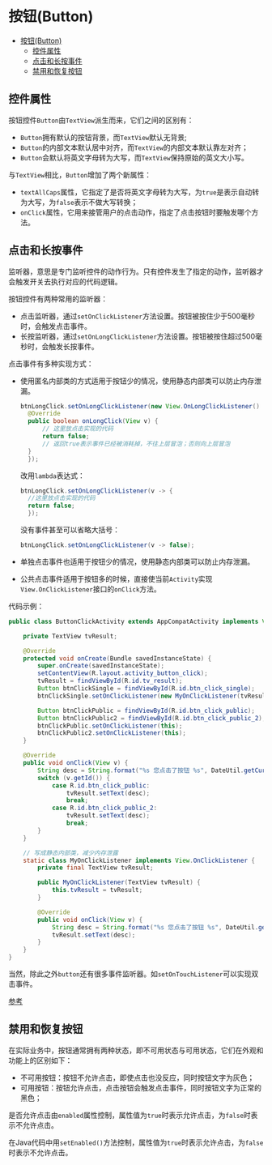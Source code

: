 # 按钮(Button)

- [按钮(Button)](#按钮button)
  - [控件属性](#控件属性)
  - [点击和长按事件](#点击和长按事件)
  - [禁用和恢复按钮](#禁用和恢复按钮)

## 控件属性

按钮控件`Button`由`TextView`派生而来，它们之间的区别有：
- `Button`拥有默认的按钮背景，而`TextView`默认无背景;
- `Button`的内部文本默认居中对齐，而`TextView`的内部文本默认靠左对齐；
- `Button`会默认将英文字母转为大写，而`TextView`保持原始的英文大小写。

与`TextView`相比，`Button`增加了两个新属性：
- `textAllCaps`属性，它指定了是否将英文字母转为大写，为`true`是表示自动转为大写，为`false`表示不做大写转换；
- `onClick`属性，它用来接管用户的点击动作，指定了点击按钮时要触发哪个方法。

## 点击和长按事件

监听器，意思是专门监听控件的动作行为。只有控件发生了指定的动作，监听器才会触发开关去执行对应的代码逻辑。

按钮控件有两种常用的监听器：

- 点击监听器，通过`setOnClickListener`方法设置。按钮被按住少于500毫秒时，会触发点击事件。
- 长按监听器，通过`setOnLongClickListener`方法设置。按钮被按住超过500毫秒时，会触发长按事件。

点击事件有多种实现方式：

- 使用匿名内部类的方式适用于按钮少的情况，使用静态内部类可以防止内存泄漏。
  ```java
  btnLongClick.setOnLongClickListener(new View.OnLongClickListener() {
    @Override
    public boolean onLongClick(View v) {
        // 这里放点击实现的代码
        return false; 
        // 返回true表示事件已经被消耗掉，不往上层冒泡；否则向上层冒泡
    }
    });
  ```
  改用`lambda`表达式：

  ```java
  btnLongClick.setOnLongClickListener(v -> {
    //这里放点击实现的代码
    return false; 
    });
  ```
  没有事件甚至可以省略大括号：
  ```java
  btnLongClick.setOnLongClickListener(v -> false);
  ```
- 单独点击事件也适用于按钮少的情况，使用静态内部类可以防止内存泄漏。
- 公共点击事件适用于按钮多的时候，直接使当前`Activity`实现`View.OnClickListener`接口的`onClick`方法。

代码示例：

```java
public class ButtonClickActivity extends AppCompatActivity implements View.OnClickListener {

    private TextView tvResult;

    @Override
    protected void onCreate(Bundle savedInstanceState) {
        super.onCreate(savedInstanceState);
        setContentView(R.layout.activity_button_click);
        tvResult = findViewById(R.id.tv_result);
        Button btnClickSingle = findViewById(R.id.btn_click_single);
        btnClickSingle.setOnClickListener(new MyOnClickListener(tvResult));

        Button btnClickPublic = findViewById(R.id.btn_click_public);
        Button btnClickPublic2 = findViewById(R.id.btn_click_public_2);
        btnClickPublic.setOnClickListener(this);
        btnClickPublic2.setOnClickListener(this);
    }

    @Override
    public void onClick(View v) {
        String desc = String.format("%s 您点击了按钮 %s", DateUtil.getCurrentTime(), ((Button) v).getText());
        switch (v.getId()) {
            case R.id.btn_click_public:
                tvResult.setText(desc);
                break;
            case R.id.btn_click_public_2:
                tvResult.setText(desc);
                break;
        }
    }

    // 写成静态内部类，减少内存泄露
    static class MyOnClickListener implements View.OnClickListener {
        private final TextView tvResult;

        public MyOnClickListener(TextView tvResult) {
            this.tvResult = tvResult;
        }

        @Override
        public void onClick(View v) {
            String desc = String.format("%s 您点击了按钮 %s", DateUtil.getCurrentTime(), ((Button) v).getText());
            tvResult.setText(desc);
        }
    }
}
```

当然，除此之外`button`还有很多事件监听器。如`setOnTouchListener`可以实现双击事件。

[参考](https://blog.csdn.net/zuo_er_lyf/article/details/80068006)

## 禁用和恢复按钮

在实际业务中，按钮通常拥有两种状态，即不可用状态与可用状态，它们在外观和功能上的区别如下：

- 不可用按钮：按钮不允许点击，即使点击也没反应，同时按钮文字为灰色；
- 可用按钮：按钮允许点击，点击按钮会触发点击事件，同时按钮文字为正常的黑色；

是否允许点击由`enabled`属性控制，属性值为`true`时表示允许点击，为`false`时表示不允许点击。

在Java代码中用`setEnabled()`方法控制，属性值为`true`时表示允许点击，为`false`时表示不允许点击。
